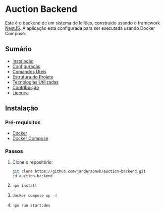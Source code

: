 # Auction Backend

Este é o backend de um sistema de leilões, construído usando o framework [NestJS](https://nestjs.com/). A aplicação está configurada para ser executada usando Docker Compose.

## Sumário

- [Instalação](#instalação)
- [Configuração](#configuração)
- [Comandos Úteis](#comandos-úteis)
- [Estrutura do Projeto](#estrutura-do-projeto)
- [Tecnologias Utilizadas](#tecnologias-utilizadas)
- [Contribuição](#contribuição)
- [Licença](#licença)

## Instalação

### Pré-requisitos

- [Docker](https://www.docker.com/get-started)
- [Docker Compose](https://docs.docker.com/compose/install/)

### Passos

1. Clone o repositório:

   ```bash
   git clone https://github.com/jandersonvb/auction-backend.git
   cd auction-backend

2. ```bash
   npm install

3. ```bash
   docker compose up -d

4. ```bash
   npm run start:dev  